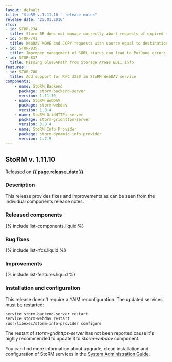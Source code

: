 ```yaml
---
layout: default
title: "StoRM v.1.11.10 - release notes"
release_date: "25.01.2016"
rfcs:
- id: STOR-234
  title: Storm BE does not manage correctly abort requests of expired tokens
- id: STOR-741
  title: WebDAV MOVE and COPY requests with source equal to destination fail with 412 instead of 403
- id: STOR-835
  title: Improper management of SURL status can lead to PutDone errors and locked SURLs
- id: STOR-837
  title: Missing GlueSAPath from Storage Areas BDII info
features:
- id: STOR-700
  title: Add support for RFC 3230 in StoRM WebDAV service
components:
    - name: StoRM Backend
      package: storm-backend-server
      version: 1.11.10
    - name: StoRM WebDAV
      package: storm-webdav
      version: 1.0.4
    - name: StoRM GridHTTPs server
      package: storm-gridhttps-server
      version: 3.0.4
    - name: StoRM Info Provider
      package: storm-dynamic-info-provider
      version: 1.7.9
---
```


## StoRM v. 1.11.10

Released on **{{ page.release_date }}**

### Description

This release provides fixes and improvements as can be seen from the
individual components release notes.

### Released components

{% include list-components.liquid %}

### Bug fixes

{% include list-rfcs.liquid %}

### Improvements

{% include list-features.liquid %}

### Installation and configuration

This release doesn't require a YAIM reconfiguration. The updated services must
be restarted:

```bash
service storm-backend-server restart
service storm-webdav restart
/usr/libexec/storm-info-provider configure
```

The restart of *storm-gridhttps-server* has not been reported cause it's highly recommended to update it to *storm-webdav* component.

You can find more information about upgrade, clean installation and configuration of
StoRM services in the [System Administration Guide][storm-sysadmin-guide].

[storm-documentation]: {{site.baseurl}}/documentation.html
[storm-sysadmin-guide]: {{site.baseurl}}/documentation/sysadmin-guide/
